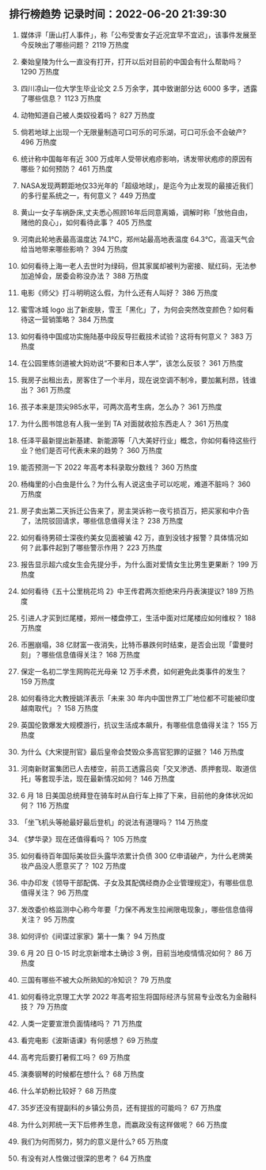 
## 排行榜趋势 记录时间：2022-06-20 21:39:30
  
  1. 媒体评「唐山打人事件」，称「公布受害女子近况宜早不宜迟」，该事件发展至今反映出了哪些问题？ 2119 万热度
    
  2. 秦始皇陵为什么一直没有打开，打开以后对目前的中国会有什么帮助吗？ 1290 万热度
    
  3. 四川凉山一位大学生毕业论文 2.5 万余字，其中致谢部分达 6000 多字，透露了哪些信息？ 1123 万热度
    
  4. 动物知道自己被人类奴役着吗？ 827 万热度
    
  5. 倘若地球上出现一个无限量制造可口可乐的可乐湖，可口可乐会不会破产? 496 万热度
    
  6. 统计称中国每年有近 300 万成年人受带状疱疹影响，诱发带状疱疹的原因有哪些？如何预防？ 461 万热度
    
  7. NASA发现两颗距地仅33光年的「超级地球」，是迄今为止发现的最接近我们的多行星系统之一，有何意义？ 449 万热度
    
  8. 黄山一女子车祸卧床,丈夫悉心照顾16年后同意离婚，调解时称「放他自由，赌他的良心」，如何看待此事？ 405 万热度
    
  9. 河南此轮地表最高温度达 74.1℃，郑州站最高地表温度 64.3℃，高温天气会给当地带来哪些影响？ 394 万热度
    
  10. 如何看待上海一老人去世时为绿码，但其家属却被判为密接、赋红码，无法参加追悼会，居委会称没办法？ 388 万热度
    
  11. 电影《师父》打斗明明这么假，为什么还有人叫好？ 386 万热度
    
  12. 蜜雪冰城 logo 出了新皮肤，雪王「黑化」了，为何会突然改变颜色？如何看待这一营销策略？ 384 万热度
    
  13. 如何看待中国成功实施陆基中段反导拦截技术试验？这将有何意义？ 383 万热度
    
  14. 在公园里练剑道被大妈劝说“不要和日本人学”，该怎么反驳？ 361 万热度
    
  15. 我房子出租出去，房客住了一个半月，现在说空调不制冷，要加氟利昂，钱谁出？ 361 万热度
    
  16. 孩子本来是顶尖985水平，可两次高考生病，怎么办？ 361 万热度
    
  17. 为什么图书馆总有人我一坐到 TA 对面就收拾东西走人？ 361 万热度
    
  18. 任泽平最新提出新基建、新能源等「八大美好行业」概念，你如何看待这些行业？他们是否可代表未来的趋势？ 360 万热度
    
  19. 能否预测一下 2022 年高考本科录取分数线？ 360 万热度
    
  20. 杨梅里的小白虫是什么？为什么有人说这虫子可以吃呢，难道不脏吗？ 360 万热度
    
  21. 房子卖出第二天拆迁公告来了，房主哭诉称一夜亏损百万，把买家和中介告了，法院驳回请求，哪些信息值得关注？ 238 万热度
    
  22. 如何看待男硕士深夜约美女见面被骗 42 万，直到没钱才报警？具体情况如何？此事件起到了哪些警示作用？ 223 万热度
    
  23. 报告显示超六成女生会先提分手，为什么面对爱情女生比男生更果断？ 199 万热度
    
  24. 如何看待《五十公里桃花坞 2》中王传君两次拒绝宋丹丹表演提议? 189 万热度
    
  25. 引进人才买到烂尾楼，郑州一楼盘停工，生活中面对烂尾楼应如何维权？ 188 万热度
    
  26. 币圈崩塌，38 亿财富一夜消失，比特币暴跌何时结束，是否会出现「雷曼时刻」？哪些信息值得关注？ 168 万热度
    
  27. 保定一名初二学生网购花光母亲 12 万手术费，如何避免此类事件的发生？ 159 万热度
    
  28. 如何看待北大教授姚洋表示「未来 30 年内中国世界工厂地位都不可能被印度越南取代」？ 158 万热度
    
  29. 英国伦敦爆发大规模游行，抗议生活成本飙升，有哪些信息值得关注？ 155 万热度
    
  30. 为什么《大宋提刑官》最后皇帝会焚毁众多高官犯罪的证据？ 146 万热度
    
  31. 河南新财富集团已人去楼空，前员工透露吕奕「交叉渗透、质押套现、取道信托」等套现手法，现在最新情况如何？ 146 万热度
    
  32. 6 月 18 日美国总统拜登在骑车时从自行车上摔了下来，目前他的身体状况如何？ 116 万热度
    
  33. 「坐飞机头等舱最好最后登机」的说法有道理吗？ 114 万热度
    
  34. 《梦华录》现在还值得看吗？ 105 万热度
    
  35. 如何看待百年国际美妆巨头露华浓累计负债 300 亿申请破产，为什么老牌美妆产品没人愿意买了？ 102 万热度
    
  36. 中办印发《领导干部配偶、子女及其配偶经商办企业管理规定》，有哪些信息值得关注？ 96 万热度
    
  37. 发改委价格监测中心称今年要「力保不再发生拉闸限电现象」，哪些信息值得关注？ 95 万热度
    
  38. 如何评价《间谍过家家》第十一集？ 94 万热度
    
  39. 6 月 20 日 0-15 时北京新增本土确诊 3 例，目前当地疫情情况如何？ 86 万热度
    
  40. 三国有哪些不被大众所熟知的冷知识？ 79 万热度
    
  41. 如何看待北京理工大学 2022 年高考招生将国际经济与贸易专业改名为金融科技？ 79 万热度
    
  42. 人类一定要宣泄负面情绪吗？ 71 万热度
    
  43. 看完电影《波斯语课》有何感想？ 69 万热度
    
  44. 高考完后要打暑假工吗？ 69 万热度
    
  45. 演奏钢琴的时候都在想什么？ 68 万热度
    
  46. 什么羊奶粉比较好？ 68 万热度
    
  47. 35岁还没有提副科的乡镇公务员，还有提拔的可能吗？ 67 万热度
    
  48. 为什么刘邦统一天下后修养生息，而嬴政没有这样做呢？ 66 万热度
    
  49. 我们为何而努力，努力的意义是什么? 65 万热度
    
  50. 有没有对人性做过很深的思考？ 64 万热度
    